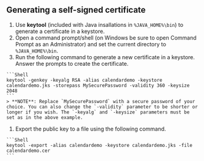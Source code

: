 ## Generating a self-signed certificate

1. Use **keytool** (included with Java insallations in `%JAVA_HOME%\bin`) to generate a certificate in a keystore.
  1. Open a command prompt/shell (on Windows be sure to open Command Prompt as an Administrator) and set the current directory to `%JAVA_HOME%\bin`.
  1. Run the following command to generate a new certificate in a keystore. Answer the prompts to create the certificate.
    
    ```Shell
    keytool -genkey -keyalg RSA -alias calendardemo -keystore calendardemo.jks -storepass MySecurePassword -validity 360 -keysize 2048
    ```
    > **NOTE**: Replace `MySecurePassword` with a secure password of your choice. You can also change the `-validity` parameter to be shorter or longer if you wish. The `-keyalg` and `-keysize` parameters must be set as in the above example.
    
  1. Export the public key to a file using the following command.
  
    ```Shell
    keytool -export -alias calendardemo -keystore calendardemo.jks -file calendardemo.cer
    ```